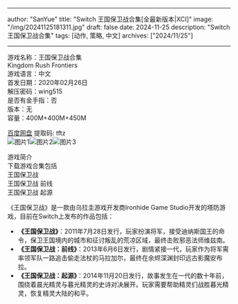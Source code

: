 
---
author: "SanYue"
title: "Switch 王国保卫战合集[全最新版本|XCI]"
image: "/img/20241125181311.jpg"
draft: false
date: 2024-11-25
description: "Switch 王国保卫战合集"
tags: [动作, 策略, 中文]
archives: ["2024/11/25"]

---

游戏名称：王国保卫战合集   
Kingdom Rush Frontiers    
游戏语言：中文  
首发日期：2020年02月26日  
解压密码：wing515  
是否有金手指：否  
版本：无   
容量：400M+400M+450M

[百度网盘](https://pan.baidu.com/s/10Ve0Vd0CEAn3NUbsPwT6MA) 提取码: tftz  
![图片1](/img/ebf817.jpg)![图片2](/img/5d8b2d.jpg)![图片3](/img/211e75.jpg)  

游戏简介  
下载游戏合集包括  
王国保卫战  
王国保卫战 前线  
王国保卫战  起源  

《王国保卫战》是一款由乌拉圭游戏开发商Ironhide Game Studio开发的塔防游戏，目前在Switch上发布的作品包括：
- **《王国保卫战》**：2011年7月28日发行，玩家扮演将军，接受迪纳斯国王的命令，保卫王国境内的城市和征讨叛乱的荒凉区域，最终击败邪恶法师维兹南。
- **《王国保卫战：前线》**：2013年6月6日发行，剧情紧接一代，玩家作为将军需率领军队一路追击偷走法杖的马拉加尔，最终在余烬深渊封印远古影魔安布拉。
- **《王国保卫战：起源》**：2014年11月20日发行，故事发生在一代的数十年前，围绕着晨光精灵与暮光精灵的史诗对决展开。玩家需要帮助精灵们战胜暮光精灵，恢复精灵大陆的和平。
